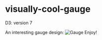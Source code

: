 # visually-cool-gauge
D3: version 7

An interesting gauge design:
![Gauge](https://github.com/awindest/visually-cool-gauge/assets/56596420/b5cf55d7-9a49-46de-921f-8da85cc0d965)
Enjoy!
